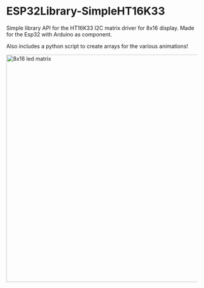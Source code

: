 # ESP32Library-SimpleHT16K33
Simple library API for the HT16K33 I2C matrix driver for 8x16 display. Made for the Esp32 with Arduino as component. 

Also includes a python script to create arrays for the various animations!

<img src="https://i.imgur.com/3It4wq7.png" alt="8x16 led matrix" width="600"/>
